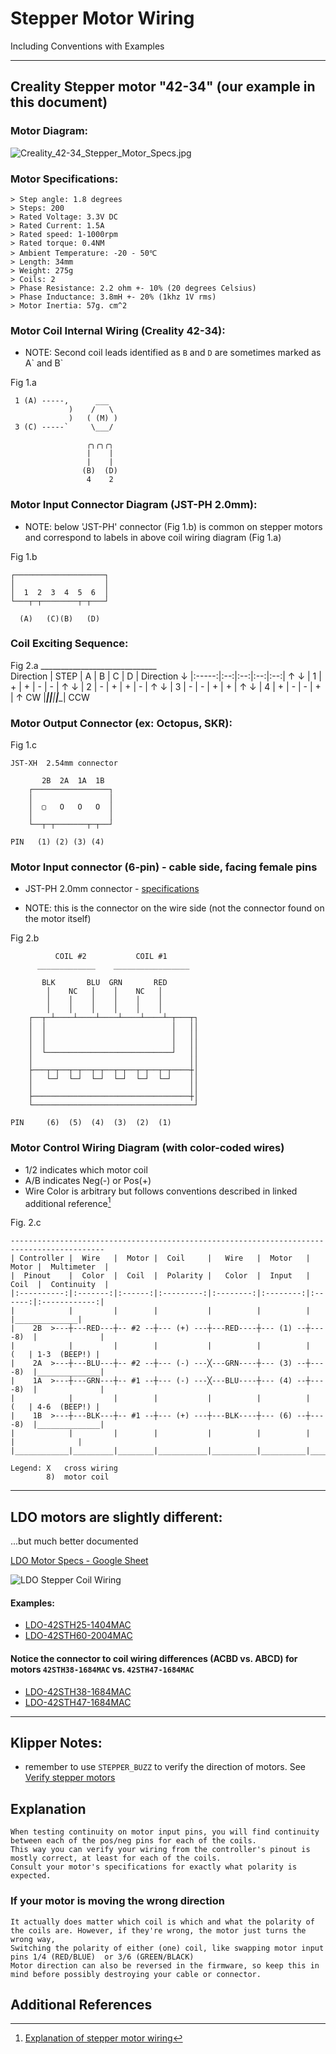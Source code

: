 # Stepper Motor Wiring

Including Conventions with Examples

*******************************************************************************


## Creality Stepper motor "42-34"  (our example in this document)

### Motor Diagram:

![Creality_42-34_Stepper_Motor_Specs.jpg](./resources/Creality_42-34_Stepper_Motor_Specs.jpg)

### Motor Specifications:

    > Step angle: 1.8 degrees
    > Steps: 200
    > Rated Voltage: 3.3V DC
    > Rated Current: 1.5A
    > Rated speed: 1-1000rpm
    > Rated torque: 0.4NM
    > Ambient Temperature: -20 - 50℃
    > Length: 34mm
    > Weight: 275g
    > Coils: 2
    > Phase Resistance: 2.2 ohm +- 10% (20 degrees Celsius)
    > Phase Inductance: 3.8mH +- 20% (1khz 1V rms)
    > Motor Inertia: 57g. cm^2

### Motor Coil Internal Wiring (Creality 42-34):

 + NOTE: Second coil leads identified as `B` and `D` are sometimes marked as A\` and B\`

Fig 1.a

     1 (A) -----,      ___
                 )    /   \
                 )   ( (M) )
     3 (C) -----`     \___/
              
                     ╭╮╭╮╭╮
                     |    |
                     |    |
                    (B)  (D)
                     4    2

### Motor Input Connector Diagram (JST-PH 2.0mm):

+ NOTE: below 'JST-PH' connector (Fig 1.b) is common on stepper motors and
        correspond to labels in above coil wiring diagram (Fig 1.a)

Fig 1.b

    ┌────────────────────┐
    │                    │
    │  1  2  3  4  5  6  │
    └───┬─┬────────┬─┬───┘

      (A)   (C)(B)   (D)


### Coil Exciting Sequence:

Fig 2.a
               _____________________________    
    Direction  | STEP  | A  | B  | C  | D  |  Direction
        ↓      |:-----:|:--:|:--:|:--:|:--:|      ↑
        ↓      |  1    | +  | +  | -  | -  |      ↑
        ↓      |  2    | -  | +  | +  | -  |      ↑
        ↓      |  3    | -  | -  | +  | +  |      ↑
        ↓      |  4    | +  | -  | -  | +  |      ↑
       CW      |_______|____|____|____|____|     CCW


### Motor Output Connector (ex: Octopus, SKR):

Fig 1.c

    JST-XH  2.54mm connector

           2B  2A  1A  1B
        ┌─────────────────┐
        │                 │
        │  ▢   O   O   O  │
        │                 │
        └──┬─┬───────┬─┬──┘

    PIN   (1) (2) (3) (4)


### Motor Input connector (6-pin) - cable side, facing female pins

+ JST-PH  2.0mm connector - [specifications](../resources/JST-PH-connector-datasheet.pdf)

+ NOTE: this is the connector on the wire side (not the connector found on the motor itself)

Fig 2.b

              COIL #2           COIL #1
          _____________    _________________

           BLK       BLU  GRN       RED
            │    NC   │    │    NC   │
            │    │    │    │    │    │
            │    │    │    │    │    │
        ┌──┬─┴────┴────┴────┴────┴────┴─┬───┬┐
        │  │                            │   ││
        │  │                            │   ││
        │  │                            │   ││
        │  └────────────────────────────┘   ││
        │                                   ││
        ├───┬─┬──┬─┬──┬─┬──┬─┬──┬─┬──┬─┬────┼│
        │   └─┘  └─┘  └─┘  └─┘  └─┘  └─┘    ││
        │                                   ││
        ├───────────────────────────────────┼│
        └────────────────────────────────────┘

    PIN     (6)  (5)  (4)  (3)  (2)  (1) 


### Motor Control Wiring Diagram (with color-coded wires)

* 1/2 indicates which motor coil
* A/B indicates Neg(-) or Pos(+)
* Wire Color is arbitrary but follows conventions described in linked additional reference[^1]

Fig. 2.c

    -------------------------------------------------------------------------------------------
    | Controller |  Wire   |  Motor |  Coil     |   Wire   |  Motor   |  Motor |  Multimeter  |
    |  Pinout    |  Color  |  Coil  |  Polarity |   Color  |  Input   |  Coil  |  Continuity  |
    |:----------:|:-------:|:------:|:---------:|:--------:|:--------:|:------:|:------------:|
    |            |         |        |           |          |          |        |______________|
    |    2B  >---┼---RED---┼-- #2 --┼--- (+) ---┼---RED----┼--- (1) --┼----8)  |              |
    |            |         |        |           |          |          |    (   | 1-3  (BEEP!) |
    |    2A  >---┼---BLU---┼-- #2 --┼--- (-) ---╳---GRN----┼--- (3) --┼----8)  |______________|
    |    1A  >---┼---GRN---┼-- #1 --┼--- (-) ---╳---BLU----┼--- (4) --┼----8)  |              |
    |            |         |        |           |          |          |    (   | 4-6  (BEEP!) |
    |    1B  >---┼---BLK---┼-- #1 --┼--- (+) ---┼---BLK----┼--- (6) --┼----8)  |______________|
    |            |         |        |           |          |          |        |              |
    |____________|_________|________|___________|__________|__________|________|______________|

    Legend: X   cross wiring
            8)  motor coil

----

## LDO motors are slightly different:
...but much better documented

[LDO Motor Specs - Google Sheet](https://docs.google.com/spreadsheets/d/1pF3C6IbiJz44WxOxgQQkXBXwV3a6IzvVz9nmk3owrdM/view)

![LDO Stepper Coil Wiring](./resources/LDO-35STH52-1504AHVRN.png)

#### Examples:
+ [LDO-42STH25-1404MAC](./resources/LDO-42STH25-1404MAC_TIM_RevA.pdf)
+ [LDO-42STH60-2004MAC](./resources/LDO-42STH60-2004MAC_RC_RevB.pdf)

#### Notice the connector to coil wiring differences (ACBD vs. ABCD) for motors `42STH38-1684MAC` vs. `42STH47-1684MAC`
+ [LDO-42STH38-1684MAC](./resources/LDO-42STH38-1684MAC_TIM_RevA.pdf)
+ [LDO-42STH47-1684MAC](./resources/LDO-42STH47-1684MAC_RevA_9f61050a-7275-4b98-a6c5-9f28bd0cb2b7.pdf)


----

## Klipper Notes:

* remember to use `STEPPER_BUZZ` to verify the direction of motors.  See [Verify stepper motors](https://www.klipper3d.org/Config_checks.html?h=stepper#verify-stepper-motors)


## Explanation

    When testing continuity on motor input pins, you will find continuity between each of the pos/neg pins for each of the coils.
    This way you can verify your wiring from the controller's pinout is mostly correct, at least for each of the coils.
    Consult your motor's specifications for exactly what polarity is expected.


### If your motor is moving the wrong direction

    It actually does matter which coil is which and what the polarity of the coils are. However, if they're wrong, the motor just turns the wrong way, 
    Switching the polarity of either (one) coil, like swapping motor input pins 1/4 (RED/BLUE)  or 3/6 (GREEN/BLACK)
    Motor direction can also be reversed in the firmware, so keep this in mind before possibly destroying your cable or connector.


## Additional References

[^1]: [Explanation of stepper motor wiring](https://caggius.wordpress.com/stepper-motor-wiring-conventions/)
[^2]: [Make 'n' Print - Stepper Motor Wiring](https://www.makenprint.uk/3d-printing/3d-printing-guides/3d-printer-mainboard-installation-guides/btt-skr-mini-e3-v3-guides/btt-skr-mini-e3-v3-setup-guide/#steppermotorwiring)
[^3]: [Reddit - Don't fry your mainboard with inappropriately wired X2.54 stepper motor connectors!](https://www.reddit.com/r/ender3/comments/dgunne/dont_fry_your_mainboard_with_inappropriately/)



